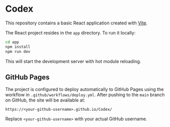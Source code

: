 # Codex

This repository contains a basic React application created with [Vite](https://vitejs.dev/).

The React project resides in the `app` directory. To run it locally:

```bash
cd app
npm install
npm run dev
```

This will start the development server with hot module reloading.

## GitHub Pages

The project is configured to deploy automatically to GitHub Pages using the
workflow in `.github/workflows/deploy.yml`. After pushing to the `main` branch
on GitHub, the site will be available at:

```
https://<your-github-username>.github.io/Codex/
```

Replace `<your-github-username>` with your actual GitHub username.
